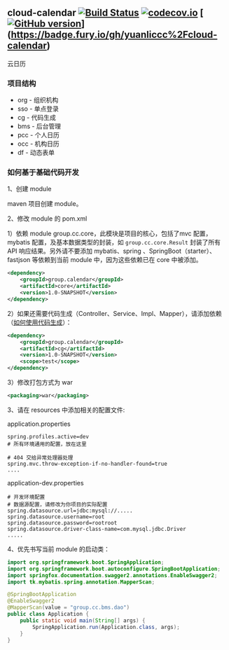 ## cloud-calendar [![Build Status](https://travis-ci.org/yuanliccc/cloud-calendar.svg?branch=master)](https://travis-ci.org/yuanliccc/cloud-calendar) [![codecov.io](https://codecov.io/gh/yuanliccc/cloud-calendar/branch/master/graphs/badge.svg?branch=master)](https://codecov.io/gh/yuanliccc/cloud-calendar?branch=master) [[![GitHub version](https://badge.fury.io/gh/yuanliccc%2Fcloud-calendar.svg)](https://badge.fury.io/gh/yuanliccc%2Fcloud-calendar)](https://badge.fury.io/gh/yuanliccc%2Fcloud-calendar)

云日历

### 项目结构

- org - 组织机构
- sso - 单点登录
- cg   - 代码生成
- bms - 后台管理
- pcc - 个人日历
- occ - 机构日历
- df   - 动态表单

### 如何基于基础代码开发

1、创建 module

maven 项目创建 module。

2、修改 module 的 pom.xml

1）依赖 module group.cc.core，此模块是项目的核心，包括了mvc 配置，mybatis 配置，及基本数据类型的封装，如 `group.cc.core.Result` 封装了所有 API 响应结果。另外请不要添加 mybatis、spring 、SpringBoot（starter）、fastjson 等依赖到当前 module 中，因为这些依赖已在 core 中被添加。

```xml
<dependency>
    <groupId>group.calendar</groupId>
    <artifactId>core</artifactId>
    <version>1.0-SNAPSHOT</version>
</dependency>
```

2）如果还需要代码生成（Controller、Service、Impl、Mapper），请添加依赖（[如何使用代码生成](./cg/readme.md)）：

```xml
<dependency>
    <groupId>group.calendar</groupId>
    <artifactId>cg</artifactId>
    <version>1.0-SNAPSHOT</version>
    <scope>test</scope>
</dependency>
```

3）修改打包方式为 war

```xml
<packaging>war</packaging>
```

3、请在 resources 中添加相关的配置文件:

application.properties

```properties
spring.profiles.active=dev
# 所有环境通用的配置，放在这里

# 404 交给异常处理器处理
spring.mvc.throw-exception-if-no-handler-found=true
....
```

application-dev.properties

```properties
# 开发环境配置
# 数据源配置，请修改为你项目的实际配置
spring.datasource.url=jdbc:mysql://.....
spring.datasource.username=root
spring.datasource.password=rootroot
spring.datasource.driver-class-name=com.mysql.jdbc.Driver
.....
```

4、优先书写当前 module 的启动类：

```java
import org.springframework.boot.SpringApplication;
import org.springframework.boot.autoconfigure.SpringBootApplication;
import springfox.documentation.swagger2.annotations.EnableSwagger2;
import tk.mybatis.spring.annotation.MapperScan;

@SpringBootApplication
@EnableSwagger2
@MapperScan(value = "group.cc.bms.dao")
public class Application {
    public static void main(String[] args) {
        SpringApplication.run(Application.class, args);
    }
}
```

